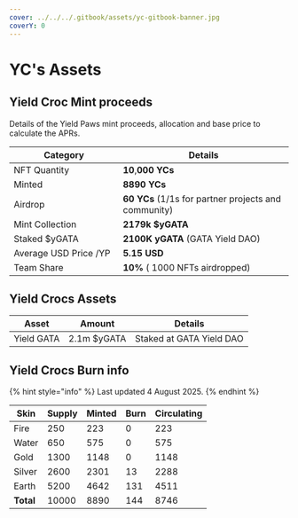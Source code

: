 ```yaml
---
cover: ../../../.gitbook/assets/yc-gitbook-banner.jpg
coverY: 0
---
```


# YC's Assets

## Yield Croc Mint proceeds

Details of the Yield Paws mint proceeds, allocation and base price to calculate the APRs.

<table><thead><tr><th width="181">Category</th><th>Details </th></tr></thead><tbody><tr><td>NFT Quantity</td><td><strong>10</strong>,<strong>000 YCs</strong></td></tr><tr><td>Minted</td><td> <strong>8890 YCs</strong></td></tr><tr><td>Airdrop</td><td><strong>60 YCs</strong> (1/1s for partner projects and community)</td></tr><tr><td>Mint Collection </td><td><strong>2179k $yGATA</strong> </td></tr><tr><td>Staked $yGATA</td><td><strong>2100K yGATA</strong> (GATA Yield DAO)</td></tr><tr><td>Average USD Price /YP</td><td><strong>5.15 USD</strong></td></tr><tr><td>Team Share</td><td><strong>10%</strong> ( 1000 NFTs airdropped) </td></tr></tbody></table>

## Yield Crocs Assets

| Asset      | Amount      | Details                  |
| ---------- | ----------- | ------------------------ |
| Yield GATA | 2.1m $yGATA | Staked at GATA Yield DAO |

## Yield Crocs Burn info&#x20;

{% hint style="info" %}
Last updated  4 August 2025.
{% endhint %}

<table><thead><tr><th>Skin</th><th data-type="number">Supply</th><th data-type="number">Minted</th><th data-type="number">Burn</th><th data-type="number">Circulating</th></tr></thead><tbody><tr><td>Fire</td><td>250</td><td>223</td><td>0</td><td>223</td></tr><tr><td>Water</td><td>650</td><td>575</td><td>0</td><td>575</td></tr><tr><td>Gold</td><td>1300</td><td>1148</td><td>0</td><td>1148</td></tr><tr><td>Silver</td><td>2600</td><td>2301</td><td>13</td><td>2288</td></tr><tr><td>Earth</td><td>5200</td><td>4642</td><td>131</td><td>4511</td></tr><tr><td><strong>Total</strong></td><td>10000</td><td>8890</td><td>144</td><td>8746</td></tr></tbody></table>

